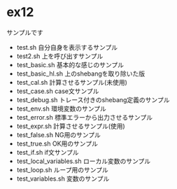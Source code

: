 # ex12
サンプルです

- test.sh 自分自身を表示するサンプル
- test2.sh 上を呼び出すサンプル
- test_basic.sh 基本的な感じのサンプル
- test_basic_hl.sh 上のshebangを取り除いた版
- test_cal.sh 計算させるサンプル(未使用)
- test_case.sh case文サンプル
- test_debug.sh トレース付きのshebang定義のサンプル
- test_env.sh 環境変数のサンプル
- test_error.sh 標準エラーから出力させるサンプル
- test_expr.sh 計算させるサンプル(使用)
- test_false.sh NG用のサンプル
- test_true.sh OK用のサンプル
- test_if.sh if文サンプル
- test_local_variables.sh ローカル変数のサンプル
- test_loop.sh ループ用のサンプル
- test_variables.sh 変数のサンプル
